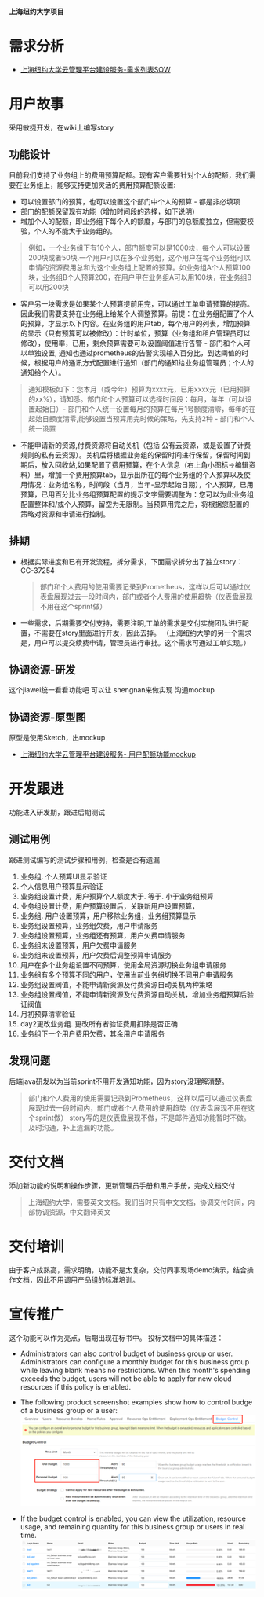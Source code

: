 **上海纽约大学项目**
 # 需求分析
+ <a href="https://xiayuenice163.github.io/book/source/sow.pdf" >上海纽约大学云管理平台建设服务-需求列表SOW</a>

# 用户故事
采用敏捷开发，在wiki上编写story

## 功能设计

目前我们支持了业务组上的费用预算配额。现有客户需要针对个人的配额，我们需要在业务组上，能够支持更加灵活的费用预算配额设置:

- 可以设置部门的预算，也可以设置这个部门中个人的预算 - 都是非必填项
- 部门的配额保留现有功能（增加时间段的选择，如下说明）
- 增加个人的配额，即业务组下每个人的额度，与部门的总额度独立，但需要校验，个人的不能大于业务组的。
     
> 例如，一个业务组下有10个人，部门额度可以是1000块，每个人可以设置200块或者50块.一个用户可以在多个业务组，这个用户在每个业务组可以申请的资源费用总和为这个业务组上配置的预算。如业务组A个人预算100块，业务组B个人预算200，在用户甲在业务组A可以用100块，在业务组B可以用200块

+ 客户另一块需求是如果某个人预算提前用完，可以通过工单申请预算的提高。因此我们需要支持在业务组上给某个人调整预算。前提：在业务组配置了个人的预算，才显示以下内容。在业务组的用户tab，每个用户的列表，增加预算的显示（只有预算可以被修改）：计时单位，预算（业务组和租户管理员可以修改），使用率，已用，剩余预算需要可以设置阈值进行告警 - 部门和个人可以单独设置, 通知也通过prometheus的告警实现输入百分比，到达阈值的时候，根据用户的通讯方式配置进行通知（部门的通知给业务组管理员；个人的通知给个人）。

> 通知模板如下：您本月（或今年）预算为xxxx元，已用xxxx元（已用预算的xx%），请知悉。部门和个人预算可以选择时间段：每月，每年（可以设置起始日）- 部门和个人统一设置每月的预算在每月1号额度清零，每年的在起始日额度清零,能够设置当预算用完时候的策略，先支持2种 - 部门和个人统一设置

+ 不能申请新的资源,付费资源将自动关机（包括 公有云资源，或是设置了计费规则的私有云资源）。关机后将根据业务组的保留时间进行保留，保留时间到期后，放入回收站,如果配置了费用预算，在个人信息（右上角小图标->编辑资料）里，增加一个费用预算tab，显示出所在的每个业务组的个人预算以及使用情况：业务组名称，时间段（当月，当年-显示起始日期），个人预算，已用预算，已用百分比业务组预算配置的提示文字需要调整为：您可以为此业务组配置整体和/或个人预算，留空为无限制。当预算用完之后，将根据您配置的策略对资源和申请进行控制。
 


## 排期

+ 根据实际进度和已有开发流程，拆分需求，下面需求拆分出了独立story：CC-37254

    > 部门和个人费用的使用需要记录到Prometheus，这样以后可以通过仪表盘展现过去一段时间内，部门或者个人费用的使用趋势（仪表盘展现不用在这个sprint做）

+ 一些需求，后期需要交付支持，需要注明,工单的需求是交付实施团队进行配置，不需要在story里面进行开发，因此去掉。 （上海纽约大学的另一个需求是，用户可以提交续费申请，管理员进行审批。这个需求可通过工单实现。）


## 协调资源-研发
这个jiawei统一看看功能吧
可以让 shengnan来做实现
沟通mockup

## 协调资源-原型图
原型是使用Sketch，出mockup
+ <a href="https://xiayuenice163.github.io/book/source/mockup.pdf" >上海纽约大学云管理平台建设服务- 用户配额功能mockup</a>

# 开发跟进
功能进入研发期，跟进后期测试

## 测试用例
跟进测试编写的测试步骤和用例，检查是否有遗漏
1. 业务组. 个人预算UI显示验证 
2. 个人信息用户预算显示验证 
3. 业务组设置计费，用户预算个人额度大于. 等于. 小于业务组预算 
4. 业务组设置计费，用户预算设置后，关联新用户设置预算， 
5. 业务组. 用户设置预算，用户移除业务组，业务组预算显示 
6. 业务组设置预算，业务组欠费，用户申请服务 
7. 业务组设置预算，业务组还有预算，用户欠费申请服务 
8. 业务组未设置预算，用户欠费申请服务 
9. 业务组未设置预算，用户欠费后调整预算申请服务 
10. 用户在多个业务组设置不同预算，使用全局资源切换业务组申请服务 
11. 业务组有多个预算不同的用户，使用当前业务组切换不同用户申请服务 
12. 业务组设置阀值，不能申请新资源及付费资源自动关机两种策略 
13. 业务组设置阀值，不能申请新资源及付费资源自动关机，增加业务组预算后验证阀值 
14. 月初预算清零验证 
15. day2更改业务组. 更改所有者验证费用扣除是否正确 
16. 业务组下一个用户费用欠费，其余用户申请服务

## 发现问题
后端java研发以为当前sprint不用开发通知功能，因为story没理解清楚。
>部门和个人费用的使用需要记录到Prometheus，这样以后可以通过仪表盘展现过去一段时间内，部门或者个人费用的使用趋势（仪表盘展现不用在这个sprint做）
story写的是仪表盘展现不做，不是邮件通知功能暂时不做。
及时沟通，补上遗漏的功能。

# 交付文档

添加新功能的说明和操作步骤，更新管理员手册和用户手册，完成文档交付
>上海纽约大学，需要英文文档。我们当时只有中文文档，协调交付时间，内部协调资源，中文翻译英文

# 交付培训
由于客户成熟高，需求明确，功能不是太复杂，交付同事现场demo演示，结合操作文档，因此不用调用产品组的标准培训。

# 宣传推广
这个功能可以作为亮点，后期出现在标书中。
投标文档中的具体描述：

+ Administrators can also control budget of business group or user. Administrators can configure a monthly budget for this business group while leaving blank means no restrictions. When this month's spending exceeds the budget, users will not be able to apply for new cloud resources if this policy is enabled. 

+ The following product screenshot examples show how to control budge of a business group or a user:
![用户配额](../picture/用户配额01.png)

+	If the budget control is enabled, you can view the utilization, resource usage, and remaining quantity for this business group or users in real time.
![用户配额](../picture/用户配额02.png)

